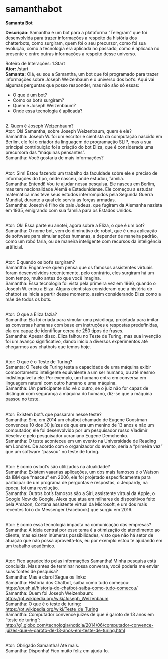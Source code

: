 # samanthabot
**Samanta Bot**

**Descrição**: Samantha é um bot para a plataforma “Telegram” que foi desenvolvida para trazer informações a respeito da história dos chatterbots, como surgiram, quem foi o seu precursor, como foi sua evolução, como a tecnologia era aplicada no passado, como é aplicada no presente e entre outras informações a respeito desse universo.

Roteiro de Interações:
1.Start<br>
**Ator:** /start
<br>**Samanta:** Olá, eu sou a Samantha, um bot que foi programado para trazer informações sobre Joseph Weizenbaum e o universo dos bot’s. Aqui vai algumas perguntas que posso responder, mas não são só essas:
- O que é um bot?
- Como os bot’s surgiram?
- Quem é Joseph Weizenbaum?
- Onde essa tecnologia é aplicada?
<br>
2.	Quem é Joseph Weizenbaum?
<br>Ator: Olá Samantha, sobre Joseph Weizenbaum, quem é ele?
<br>Samantha: Joseph W. foi um escritor e cientista da computação nascido em Berlim, ele foi o criador da linguagem de programação SLIP, mas a sua principal contribuição foi a criação do bot Eliza, que é considerada uma precursora das “máquinas pensantes”.
<br>Samantha: Você gostaria de mais informações?

<br>Ator: Sim! Estou fazendo um trabalho da faculdade sobre ele e preciso de informações do tipo, onde nasceu, onde estudou, família.
<br>Samantha: Entendi! Vou te ajudar nessa pesquisa. Ele nasceu em Berlim, mas tem nacionalidade Alemã e Estadunidense. Ele começou a estudar matemática mas teve seus estudos interrompidos pela Segunda Guerra Mundial, durante a qual ele serviu as forças armadas.
<br>Samantha: Joseph é filho de pais Judeus, que fugiram da Alemanha nazista em 1935, emigrando com sua família para os Estados Unidos.

<br>Ator: Ok! Essa parte eu anotei, agora sobre a Eliza, o que é um bot?
<br>Samantha: O nome bot, vem do diminutivo de robot, que é uma aplicação de software para simular ações humanas, a depender de maneira padrão, como um robô faria, ou de maneira inteligente com recursos da inteligência artificial.

<br>Ator: E quando os bot’s surgiram?
<br>Samantha: Engana-se quem pensa que os famosos assistentes virtuais foram desenvolvidos recentemente, pelo contrário, eles surgiram há um bom tempo, muito antes do que você imagina.
<br>Samantha: Essa tecnologia foi vista pela primeira vez em 1966, quando o Joseph W. criou a Eliza. Alguns cientistas consideram que a história do chatbot se inicia a partir desse momento, assim considerando Eliza como a mãe de todos os bots.

<br>Ator: O que a Eliza fazia?
<br>Samantha: Ela foi criada para simular uma psicóloga, projetada para imitar as conversas humanas com base em instruções e respostas predefinidas, ela era capaz de identificar cerca de 250 tipos de frases.
<br>Samantha: Apesar disso, Eliza falhou no Teste de Turing, mas sua invenção foi um avanço significativo, dando início a diversos experimentos até chegarmos aos chatbots que temos hoje.

<br>Ator: O que é o Teste de Turing?
<br>Samanta: O Teste de Turing testa a capacidade de uma máquina exibir comportamento inteligente equivalente a um ser humano, ou até mesmo indistinguível a ele. Por exemplo, um humano entra em conversa em linguagem natural com outro humano e uma máquina.
<br>Samantha: Um participante não vê o outro, se o juiz não for capaz de distinguir com segurança a máquina do humano, diz-se que a máquina passou no teste.

<br>Ator: Existem bot’s que passaram nesse teste?
<br>Samantha: Sim, em 2014 um chatbot chamado de Eugene Goostman convenceu 10 dos 30 juízes de que era um menino de 13 anos e não um computador, ele foi desenvolvido por um pesquisador russo Vladimir Veselov e pelo pesquisador ucraniano Eugene Demchenko.
<br>Samantha: O teste aconteceu em um evento na Universidade de Reading em Londres. De acordo com o organizador do evento, seria a “primeira vez” que um software “passou” no teste de turing.

<br>Ator: E como os bot’s são utilizados na atualidade?
<br>Samantha: Existem vaaarias aplicações, um dos mais famosos é o Watson da IBM que “nasceu” em 2006, ele foi projetado especificamente para participar de um programa de perguntas e respostas, o Jeopardy, na época, foi uma revolução.
<br>Samantha: Outros bot’s famosos são a Siri, assistente virtual da Apple, o Google Now do Google, Alexa que atua em milhares de dispositivos feito pela Amazon, Cortana assistente virtual da Microsoft, e um dos mais recentes foi o do Messenger (Facebook) que surgiu em 2016.

<br>Ator: E como essa tecnologia impacta na comunicação das empresas?
<br>Samantha: A ideia central por esse tema é a otimização do atendimento ao cliente, mas existem inúmeras possibilidades, visto que não há setor de atuação que não possa aproveitá-los, eu por exemplo estou te ajudando em um trabalho acadêmico.

<br>Ator: Fico agradecido pelas informações Samantha! Minha pesquisa está concluída. Mas antes de terminar nossa conversa, você poderia me enviar suas fontes de pesquisa?
<br>Samantha: Mas é claro! Segue os links:
<br>Samantha: História dos Chatbot, saiba como tudo começou: https://push.al/historia-do-chatbot-saiba-como-tudo-comecou/
<br>Samantha: Quem foi Joseph Weizenbaum: https://pt.wikipedia.org/wiki/Joseph_Weizenbaum
<br>Samantha: O que é o teste de turing: https://pt.wikipedia.org/wiki/Teste_de_Turing
<br>Samantha: Computador convence juízes de que é garoto de 13 anos em “teste de turing”: http://g1.globo.com/tecnologia/noticia/2014/06/computador-convence-juizes-que-e-garoto-de-13-anos-em-teste-de-turing.html

<br>Ator: Obrigado Samantha! Até mais.
<br>Samantha: Disponha! Fico muito feliz em ajuda-lo.
